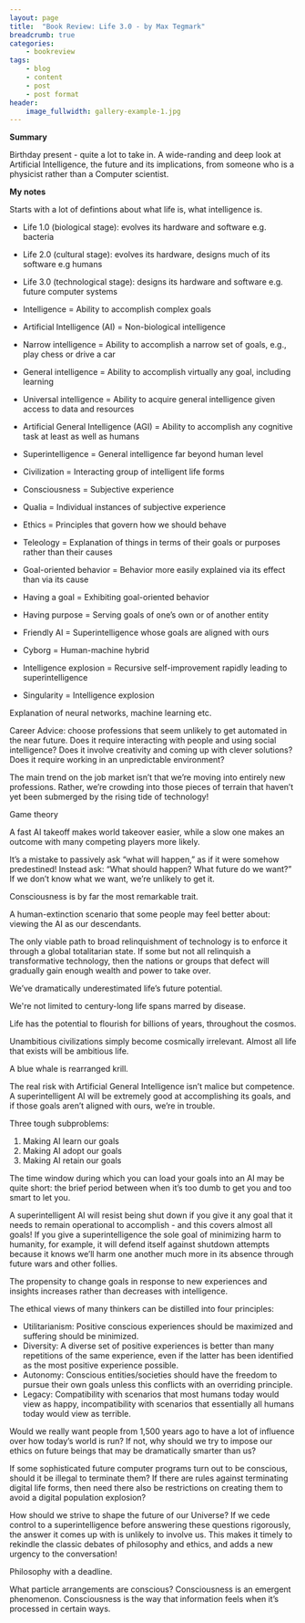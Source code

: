 ```yaml
---
layout: page
title:  "Book Review: Life 3.0 - by Max Tegmark"
breadcrumb: true
categories:
    - bookreview
tags:
    - blog
    - content
    - post
    - post format
header:
    image_fullwidth: gallery-example-1.jpg
---
```


**Summary**

Birthday present - quite a lot to take in. A wide-randing and deep look at Artificial Intelligence, the future and its implications, from someone who is a physicist rather than a Computer scientist.

**My notes**

Starts with a lot of defintions about what life is, what intelligence is.

- Life 1.0 (biological stage): evolves its hardware and software e.g. bacteria
- Life 2.0 (cultural stage): evolves its hardware, designs much of its software e.g humans
- Life 3.0 (technological stage): designs its hardware and software e.g. future computer systems

- Intelligence = Ability to accomplish complex goals
- Artificial Intelligence (AI) = Non-biological intelligence
- Narrow intelligence = Ability to accomplish a narrow set of goals, e.g., play chess or drive a car
- General intelligence = Ability to accomplish virtually any goal, including learning
- Universal intelligence = Ability to acquire general intelligence given access to data and resources
- Artificial General Intelligence (AGI) = Ability to accomplish any cognitive task at least as well as humans
- Superintelligence = General intelligence far beyond human level

- Civilization = Interacting group of intelligent life forms
- Consciousness = Subjective experience
- Qualia = Individual instances of subjective experience
- Ethics = Principles that govern how we should behave
- Teleology = Explanation of things in terms of their goals or purposes rather than their causes
- Goal-oriented behavior = Behavior more easily explained via its effect than via its cause
- Having a goal = Exhibiting goal-oriented behavior
- Having purpose = Serving goals of one’s own or of another entity

- Friendly AI = Superintelligence whose goals are aligned with ours
- Cyborg = Human-machine hybrid

- Intelligence explosion = Recursive self-improvement rapidly leading to superintelligence
- Singularity = Intelligence explosion

Explanation of neural networks, machine learning etc.

Career Advice: choose professions that seem unlikely to get automated in the near future. 
Does it require interacting with people and using social intelligence?
Does it involve creativity and coming up with clever solutions?
Does it require working in an unpredictable environment?

The main trend on the job market isn’t that we’re moving into entirely new professions. Rather, we’re crowding into those pieces of terrain that haven’t yet been submerged by the rising tide of technology!

Game theory 

A fast AI takeoff makes world takeover easier, while a slow one makes an outcome with many competing players more likely.

It’s a mistake to passively ask “what will happen,” as if it were somehow predestined! Instead ask: “What should happen? What future do we want?” If we don’t know what we want, we’re unlikely to get it.

Consciousness is by far the most remarkable trait.

A human-extinction scenario that some people may feel better about: viewing the AI as our descendants.

The only viable path to broad relinquishment of technology is to enforce it through a global totalitarian state. If some but not all relinquish a transformative technology, then the nations or groups that defect will gradually gain enough wealth and power to take over.

We’ve dramatically underestimated life’s future potential.

We're not limited to century-long life spans marred by disease.

Life has the potential to flourish for billions of years, throughout the cosmos.

Unambitious civilizations simply become cosmically irrelevant. Almost all life that exists will be ambitious life.

A blue whale is rearranged krill.

The real risk with Artificial General Intelligence isn’t malice but competence. A superintelligent AI will be extremely good at accomplishing its goals, and if those goals aren’t aligned with ours, we’re in trouble.

Three tough subproblems:
1. Making AI learn our goals
2. Making AI adopt our goals
3. Making AI retain our goals

The time window during which you can load your goals into an AI may be quite short: the brief period between when it’s too dumb to get you and too smart to let you.

A superintelligent AI will resist being shut down if you give it any goal that it needs to remain operational to accomplish - and this covers almost all goals!
If you give a superintelligence the sole goal of minimizing harm to humanity, for example, it will defend itself against shutdown attempts because it knows we’ll harm one another much more in its absence through future wars and other follies.

The propensity to change goals in response to new experiences and insights increases rather than decreases with intelligence.

The ethical views of many thinkers can be distilled into four principles:
- Utilitarianism: Positive conscious experiences should be maximized and suffering should be minimized.
- Diversity: A diverse set of positive experiences is better than many repetitions of the same experience, even if the latter has been identified as the most positive experience possible.
- Autonomy: Conscious entities/societies should have the freedom to pursue their own goals unless this conflicts with an overriding principle.
- Legacy: Compatibility with scenarios that most humans today would view as happy, incompatibility with scenarios that essentially all humans today would view as terrible.

Would we really want people from 1,500 years ago to have a lot of influence over how today’s world is run? If not, why should we try to impose our ethics on future beings that may be dramatically smarter than us?

If some sophisticated future computer programs turn out to be conscious, should it be illegal to terminate them? If there are rules against terminating digital life forms, then need there also be restrictions on creating them to avoid a digital population explosion?

How should we strive to shape the future of our Universe? If we cede control to a superintelligence before answering these questions rigorously, the answer it comes up with is unlikely to involve us. This makes it timely to rekindle the classic debates of philosophy and ethics, and adds a new urgency to the conversation!

Philosophy with a deadline.

What particle arrangements are conscious? Consciousness is an emergent phenomenon. Consciousness is the way that information feels when it’s processed in certain ways.
